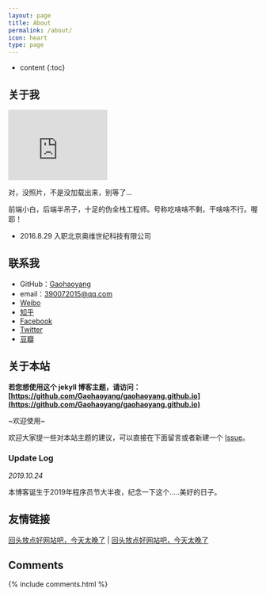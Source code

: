 ```yaml
---
layout: page
title: About
permalink: /about/
icon: heart
type: page
---
```


* content
{:toc}

## 关于我

<iframe src="https://githubbadge.appspot.com/gaohaoyang?s=1" style="border: 0;height: 142px;width: 200px;overflow: hidden;" frameBorder="0"></iframe>

对，没照片，不是没加载出来，别等了...

前端小白，后端半吊子，十足的伪全栈工程师。号称吃啥啥不剩，干啥啥不行。喔耶！

* 2016.8.29 入职北京奥维世纪科技有限公司

## 联系我

* GitHub：[Gaohaoyang](https://github.com/Aton5859)
* email：390072015@qq.com
* [Weibo](https://cn.bing.com)
* [知乎](https://cn.bing.com)
* [Facebook](https://cn.bing.com)
* [Twitter](https://cn.bing.com)
* [豆瓣](https://cn.bing.com)

## 关于本站

**若您想使用这个 jekyll 博客主题，请访问：[https://github.com/Gaohaoyang/gaohaoyang.github.io](https://github.com/Gaohaoyang/gaohaoyang.github.io)**

~欢迎使用~

欢迎大家提一些对本站主题的建议，可以直接在下面留言或者新建一个 [Issue](https://github.com/Gaohaoyang/gaohaoyang.github.io/issues)。

### Update Log

*2019.10.24*

本博客诞生于2019年程序员节大半夜，纪念一下这个.....美好的日子。

## 友情链接

[回头放点好网站吧，今天太晚了](https://cn.bing.com) \| [回头放点好网站吧，今天太晚了](https://cn.bing.com)

## Comments

{% include comments.html %}
